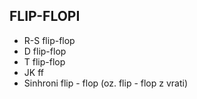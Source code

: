 FLIP-FLOPI 
--------------------------------------------------------------------------------

- R-S flip-flop
- D flip-flop
- T flip-flop
- JK ff
- Sinhroni flip - flop (oz. flip - flop z vrati) 

